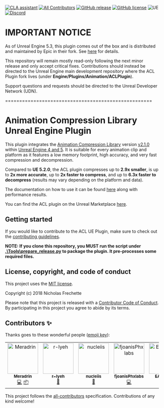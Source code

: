 [![CLA assistant](https://cla-assistant.io/readme/badge/nfrechette/acl-ue4-plugin)](https://cla-assistant.io/nfrechette/acl-ue4-plugin)
[![All Contributors](https://img.shields.io/github/all-contributors/nfrechette/acl-ue4-plugin)](#contributors-)
[![GitHub release](https://img.shields.io/github/release/nfrechette/acl-ue4-plugin.svg)](https://github.com/nfrechette/acl-ue4-plugin/releases)
[![GitHub license](https://img.shields.io/badge/license-MIT-blue.svg)](https://raw.githubusercontent.com/nfrechette/acl-ue4-plugin/master/LICENSE)
![UE](https://img.shields.io/badge/UE-4.25+-orange)
[![Discord](https://img.shields.io/discord/691048241864769647?label=discord)](https://discord.gg/UERt4bS)

# IMPORTANT NOTICE

As of Unreal Engine 5.3, this plugin comes out of the box and is distributed and maintained by Epic in their fork. See [here](https://nfrechette.github.io/2023/09/17/acl_in_ue/) for details.

This repository will remain mostly read-only following the next minor release and only accept critical fixes. Contributions should instead be directed to the Unreal Engine main development repository where the ACL Plugin fork lives (under **Engine/Plugins/Animation/ACLPlugin**).

Support questions and requests should be directed to the Unreal Developer Network (UDN).

====================================================

# Animation Compression Library Unreal Engine Plugin

This plugin integrates the [Animation Compression Library](https://github.com/nfrechette/acl) version [v2.1.0](https://github.com/nfrechette/acl/releases/tag/v2.1.0) within [Unreal Engine 4 and 5](https://www.unrealengine.com/en-US/blog). It is suitable for every animation clip and platform as it features a low memory footprint, high accuracy, and very fast compression and decompression.

Compared to **UE 5.2.0**, the ACL plugin compresses up to **2.9x smaller**, is up to **2x more accurate**, up to **2x faster to compress**, and up to **6.3x faster to decompress** (results may vary depending on the platform and data).

The documentation on how to use it can be found [here](./Docs/README.md) along with performance results.

You can find the ACL plugin on the Unreal Marketplace [here](https://www.unrealengine.com/marketplace/en-US/product/animation-compression-library).

## Getting started

If you would like to contribute to the ACL UE Plugin, make sure to check out the [contributing guidelines](CONTRIBUTING.md).

**NOTE: If you clone this repository, you MUST run the script under [.\Tools\prepare_release.py](./Tools/prepare_release.py) to package the plugin. It pre-processes some required files.**

## License, copyright, and code of conduct

This project uses the [MIT license](LICENSE).

Copyright (c) 2018 Nicholas Frechette

Please note that this project is released with a [Contributor Code of Conduct](CODE_OF_CONDUCT.md). By participating in this project you agree to abide by its terms.

## Contributors ✨

Thanks goes to these wonderful people ([emoji key](https://allcontributors.org/docs/en/emoji-key)):

<!-- ALL-CONTRIBUTORS-LIST:START - Do not remove or modify this section -->
<!-- prettier-ignore-start -->
<!-- markdownlint-disable -->
<table>
  <tbody>
    <tr>
      <td align="center" valign="top" width="14.28%"><a href="https://github.com/Meradrin"><img src="https://avatars.githubusercontent.com/u/7066278?v=4?s=100" width="100px;" alt="Meradrin"/><br /><sub><b>Meradrin</b></sub></a><br /><a href="https://github.com/nfrechette/acl-ue4-plugin/commits?author=Meradrin" title="Code">💻</a> <a href="#platform-Meradrin" title="Packaging/porting to new platform">📦</a></td>
      <td align="center" valign="top" width="14.28%"><a href="https://github.com/r-lyeh/statvs"><img src="https://avatars.githubusercontent.com/u/35402248?v=4?s=100" width="100px;" alt="r-lyeh"/><br /><sub><b>r-lyeh</b></sub></a><br /><a href="https://github.com/nfrechette/acl-ue4-plugin/commits?author=r-lyeh" title="Documentation">📖</a></td>
      <td align="center" valign="top" width="14.28%"><a href="https://github.com/nucleiis"><img src="https://avatars.githubusercontent.com/u/20119165?v=4?s=100" width="100px;" alt="nucleiis"/><br /><sub><b>nucleiis</b></sub></a><br /><a href="https://github.com/nfrechette/acl-ue4-plugin/issues?q=author%3Anucleiis" title="Bug reports">🐛</a></td>
      <td align="center" valign="top" width="14.28%"><a href="https://github.com/fjoanisPhxlabs"><img src="https://avatars.githubusercontent.com/u/90003066?v=4?s=100" width="100px;" alt="fjoanisPhxlabs"/><br /><sub><b>fjoanisPhxlabs</b></sub></a><br /><a href="https://github.com/nfrechette/acl-ue4-plugin/commits?author=fjoanisPhxlabs" title="Code">💻</a></td>
      <td align="center" valign="top" width="14.28%"><a href="https://github.com/EAirPeter"><img src="https://avatars.githubusercontent.com/u/5276153?v=4?s=100" width="100px;" alt="EAirPeter"/><br /><sub><b>EAirPeter</b></sub></a><br /><a href="https://github.com/nfrechette/acl-ue4-plugin/commits?author=EAirPeter" title="Code">💻</a></td>
      <td align="center" valign="top" width="14.28%"><a href="https://github.com/pmsimardeidos"><img src="https://avatars.githubusercontent.com/u/58734263?v=4?s=100" width="100px;" alt="pmsimardeidos"/><br /><sub><b>pmsimardeidos</b></sub></a><br /><a href="https://github.com/nfrechette/acl-ue4-plugin/commits?author=pmsimardeidos" title="Code">💻</a> <a href="https://github.com/nfrechette/acl-ue4-plugin/issues?q=author%3Apmsimardeidos" title="Bug reports">🐛</a></td>
    </tr>
  </tbody>
</table>

<!-- markdownlint-restore -->
<!-- prettier-ignore-end -->

<!-- ALL-CONTRIBUTORS-LIST:END -->

This project follows the [all-contributors](https://github.com/all-contributors/all-contributors) specification. Contributions of any kind welcome!
